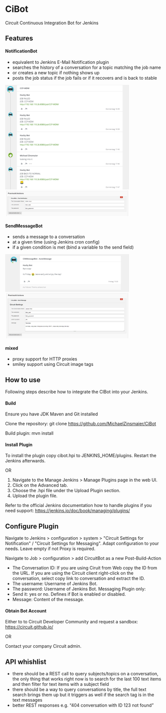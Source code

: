 # CiBot
Circuit Continuous Integration Bot for Jenkins


## Features

#### NotificationBot
- equivalent to Jenkins E-Mail Notification plugin
- searches the history of a conversation for a topic matching the job name
- or creates a new topic if nothing shows up
- posts the job status if the job fails or if it recovers and is back to stable
<p>
  <a href="./doc/NotificationBot.png"><img src="./doc/NotificationBot.png" width="400"></a>
  <a href="./doc/NotificationBotConfig.png"><img src="./doc/NotificationBotConfig.png" width="400"></a>
</p>

#### SendMessageBot
- sends a message to a conversation
- at a given time (using Jenkins cron config)
- if a given condition is met (bind a variable to the send field)
<p>
  <a href="./doc/MessageBot.png"><img src="./doc/MessageBot.png" width="400"></a>
  <a href="./doc/MessageBotConfig.png"><img src="./doc/MessageBotConfig.png" width="400"></a>
</p>

#### mixed
- proxy support for HTTP proxies
- smiley support using Circuit image tags


## How to use

Following steps describe how to integrate the CIBot into your Jenkins.
 
 #### Build
 
Ensure you have JDK Maven and Git installed

Clone the repository:
git clone https://github.com/MichaelZinsmaier/CiBot

Build plugin:
mvn install


#### Install Plugin

To install the plugin copy cibot.hpi to JENKINS_HOME/plugins. Restart the Jenkins afterwards.

OR

1. Navigate to the Manage Jenkins > Manage Plugins page in the web UI.
2. Click on the Advanced tab.
3. Choose the .hpi file under the Upload Plugin section.
4. Upload the plugin file.

Refer to the official Jenkins documentation how to handle plugins if you need support: https://jenkins.io/doc/book/managing/plugins/

## Configure Plugin

Navigate to Jenkins > configuration > system > "Circuit Settings for Notification" / "Circuit Settings for Messaging".
Adapt configuration to your needs. Leave empty if not Proxy is required.

Navigate to Job > configuration > add CircuitBot as a new Post-Build-Action
- The Conversation ID: If you are using Ciruit from Web copy the ID from the URL. If you are using the Circuit client right-click on the conversation, select copy link to conversation and extract the ID.
- The username: Username of Jenkins Bot.
- The password: Username of Jenkins Bot.
Messaging Plugin only:
- Send it: yes or no. Defines if Bot is enabled or disabled.
- Message: Content of the message.


#### Obtain Bot Account

Either to to Circuit Developer Community and request a sandbox:
https://circuit.github.io/

OR 

Contact your company Circuit admin.


## API whishlist
-	there should be a REST call to query subjects/topics  on a conversation, the only thing that works right now is to search for the last 100 text items and then filter for text items with a subject field
- there should be a way to query conversations by title, the full text search brings them up but it triggers as well if the search tag is in the text messages
-	better REST responses e.g. “404 conversation with ID 123 not found”

